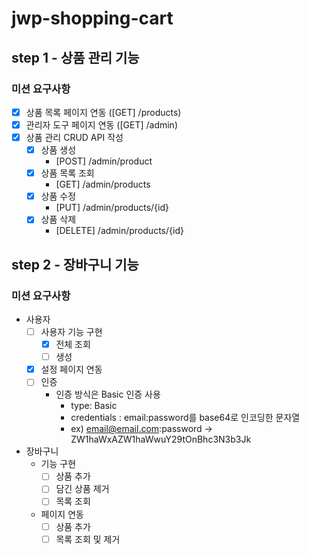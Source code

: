 # jwp-shopping-cart

## step 1 - 상품 관리 기능
### 미션 요구사항

- [x] 상품 목록 페이지 연동 ([GET] /products)
- [x] 관리자 도구 페이지 연동 ([GET] /admin)
- [x] 상품 관리 CRUD API 작성
    - [x] 상품 생성
        - [POST] /admin/product
    - [x] 상품 목록 조회
        - [GET] /admin/products
    - [x] 상품 수정
        - [PUT] /admin/products/{id}
    - [x] 상품 삭제
        - [DELETE] /admin/products/{id}

## step 2 - 장바구니 기능

### 미션 요구사항
- 사용자
  - [ ] 사용자 기능 구현
    - [x] 전체 조회
    - [ ] 생성
  - [x] 설정 페이지 연동
  - [ ] 인증
    - 인증 방식은 Basic 인증 사용
      - type: Basic
      - credentials : email:password를 base64로 인코딩한 문자열
      - ex) email@email.com:password -> ZW1haWxAZW1haWwuY29tOnBhc3N3b3Jk
- 장바구니
  - 기능 구현
    - [ ] 상품 추가
    - [ ] 담긴 상품 제거
    - [ ] 목록 조회
  - 페이지 연동
    - [ ] 상품 추가
    - [ ] 목록 조회 및 제거